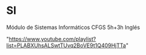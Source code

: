 # SI
Módulo de Sistemas Informáticos CFGS 5h+3h Inglés

"https://www.youtube.com/playlist?list=PLABXUhsALSwtTUvq2BoVE9t1Q409HjTTa"
